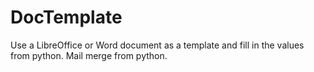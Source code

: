 # DocTemplate
Use a LibreOffice or Word document as a template and fill in the values from python. Mail merge from python.
